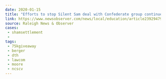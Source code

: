 ```yaml
---
date: 2020-01-15
title: "Efforts to stop Silent Sam deal with Confederate group continue in multiple court cases"
link: https://www.newsobserver.com/news/local/education/article239294798.html
source: Raleigh News & Observer
cases:
 - shamsettlement
 - 
tags:
 - 75kgiveaway
 - berger
 - dth
 - lawcom
 - moore
 - ncscv
---
```

